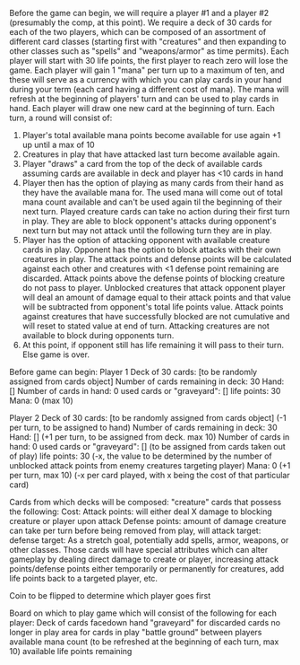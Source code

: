 Before the game can begin, we will require a player #1 and a player #2 (presumably the comp, at this point). We require a deck of 30 cards for each of the two players, which can be composed of an assortment of different card classes (starting first with "creatures" and then expanding to other classes such as "spells" and "weapons/armor" as time permits). Each player will start with 30 life points, the first player to reach zero will lose the game. Each player will gain 1 "mana" per turn up to a maximum of ten, and these will serve as a currency with which you can play cards in your hand during your term (each card having a different cost of mana). The mana will refresh at the beginning of players' turn and can be used to play cards in hand. Each player will draw one new card at the beginning of turn. Each turn, a round will consist of:

1) Player's total available mana points become available for use again +1 up until a max of 10
2) Creatures in play that have attacked last turn become available again.
2) Player "draws" a card from the top of the deck of available cards assuming cards are available in deck and player has <10 cards in hand
3) Player then has the option of playing as many cards from their hand as they have the available mana for. The used mana will come out of total mana count available and can't be used again til the beginning of their next turn. Played creature cards can take no action during their first turn in play. They are able to block opponent's attacks during opponent's next turn but may not attack until the following turn they are in play.
5) Player has the option of attacking opponent with available creature cards in play. Opponent has the option to block attacks with their own creatures in play. The attack points and defense points will be calculated against each other and creatures with <1 defense point remaining are discarded. Attack points above the defense points of blocking creature do not pass to player. Unblocked creatures that attack opponent player will deal an amount of damage equal to their attack points and that value will be subtracted from opponent's total life points value. Attack points against creatures that have successfully blocked are not cumulative and will reset to stated value at end of turn. Attacking creatures are not available to block during opponents turn.
7) At this point, if opponent still has life remaining it will pass to their turn. Else game is over.


Before game can begin:
Player 1
  Deck of 30 cards: [to be randomly assigned from cards object]
    Number of cards remaining in deck: 30
  Hand: []
    Number of cards in hand: 0
  used cards or "graveyard": []
  life points: 30
  Mana: 0 (max 10)

Player 2
Deck of 30 cards: [to be randomly assigned from cards object] (-1 per turn, to be assigned to hand)
  Number of cards remaining in deck: 30
Hand: [] (+1 per turn, to be assigned from deck. max 10)
  Number of cards in hand: 0
used cards or "graveyard": [] (to be assigned from cards taken out of play)
life points: 30 (-x, the value to be determined by the number of unblocked attack points from enemy creatures targeting player)
Mana: 0 (+1 per turn, max 10) (-x per card played, with x being the cost of that particular card)

Cards from which decks will be composed:
  "creature" cards that possess the following:
    Cost:
    Attack points: will either deal X damage to blocking creature or player upon attack
    Defense points: amount of damage creature can take per turn before being removed from play, will
    attack target:
    defense target:
  As a stretch goal, potentially add spells, armor, weapons, or other classes. Those cards will have special attributes which can alter gameplay by dealing direct damage to create or player, increasing attack points/defense points either temporarily or permanently for creatures, add life points back to a targeted player, etc.

Coin to be flipped to determine which player goes first

Board on which to play game which will consist of the following for each player:
Deck of cards facedown
hand
"graveyard" for discarded cards no longer in play
area for cards in play
"battle ground" between players
available mana count (to be refreshed at the beginning of each turn, max 10)
available life points remaining

